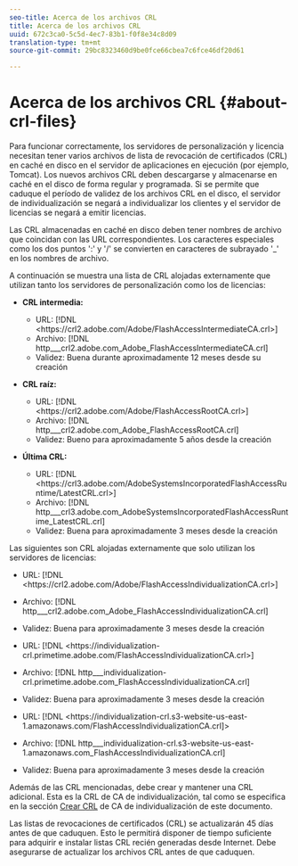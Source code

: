 ```yaml
---
seo-title: Acerca de los archivos CRL
title: Acerca de los archivos CRL
uuid: 672c3ca0-5c5d-4ec7-83b1-f0f8e34c8d09
translation-type: tm+mt
source-git-commit: 29bc8323460d9be0fce66cbea7c6fce46df20d61

---
```



# Acerca de los archivos CRL {#about-crl-files}

Para funcionar correctamente, los servidores de personalización y licencia necesitan tener varios archivos de lista de revocación de certificados (CRL) en caché en disco en el servidor de aplicaciones en ejecución (por ejemplo, Tomcat). Los nuevos archivos CRL deben descargarse y almacenarse en caché en el disco de forma regular y programada. Si se permite que caduque el período de validez de los archivos CRL en el disco, el servidor de individualización se negará a individualizar los clientes y el servidor de licencias se negará a emitir licencias.

Las CRL almacenadas en caché en disco deben tener nombres de archivo que coincidan con las URL correspondientes. Los caracteres especiales como los dos puntos &#39;:&#39; y &#39;/&#39; se convierten en caracteres de subrayado &#39;_&#39; en los nombres de archivo.

A continuación se muestra una lista de CRL alojadas externamente que utilizan tanto los servidores de personalización como los de licencias:

* **CRL intermedia:**

   * URL: [!DNL <ht<span></span>tps://crl2.adobe.com/Adobe/FlashAccessIntermediateCA.crl>]
   * Archivo: [!DNL http___crl2.adobe.com_Adobe_FlashAccessIntermediateCA.crl]
   * Validez: Buena durante aproximadamente 12 meses desde su creación

* **CRL raíz:**

   * URL: [!DNL <ht<span></span>tps://crl2.adobe.com/Adobe/FlashAccessRootCA.crl>]
   * Archivo: [!DNL http___crl2.adobe.com_Adobe_FlashAccessRootCA.crl]
   * Validez: Bueno para aproximadamente 5 años desde la creación

* **Última CRL:**

   * URL: [!DNL <ht<span></span>tps://crl3.adobe.com/AdobeSystemsIncorporatedFlashAccessRuntime/LatestCRL.crl>]
   * Archivo: [!DNL http___crl3.adobe.com_AdobeSystemsIncorporatedFlashAccessRuntime_LatestCRL.crl]
   * Validez: Buena para aproximadamente 3 meses desde la creación

Las siguientes son CRL alojadas externamente que solo utilizan los servidores de licencias:

* URL: [!DNL <ht<span></span>tps://crl2.adobe.com/Adobe/FlashAccessIndividualizationCA.crl>]
* Archivo: [!DNL http___crl2.adobe.com_Adobe_FlashAccessIndividualizationCA.crl]
* Validez: Buena para aproximadamente 3 meses desde la creación

* URL: [!DNL <ht<span></span>tps://individualization-crl.primetime.adobe.com/FlashAccessIndividualizationCA.crl>]
* Archivo: [!DNL http___individualization-crl.primetime.adobe.com_FlashAccessIndividualizationCA.crl]
* Validez: Buena para aproximadamente 3 meses desde la creación

* URL: [!DNL <ht<span></span>tps://individualization-crl.s3-website-us-east-1.amazonaws.com/FlashAccessIndividualizationCA.crl]>
* Archivo: [!DNL http___individualization-crl.s3-website-us-east-1.amazonaws.com_FlashAccessIndividualizationCA.crl]
* Validez: Buena para aproximadamente 3 meses desde la creación

Además de las CRL mencionadas, debe crear y mantener una CRL adicional. Esta es la CRL de CA de individualización, tal como se especifica en la sección [Crear CRL](../../../on-premises-i15n-server/server-configuration-section/server-properties/create-i15n-ca-crl.md) de CA de individualización de este documento.

Las listas de revocaciones de certificados (CRL) se actualizarán 45 días antes de que caduquen. Esto le permitirá disponer de tiempo suficiente para adquirir e instalar listas CRL recién generadas desde Internet. Debe asegurarse de actualizar los archivos CRL antes de que caduquen.
